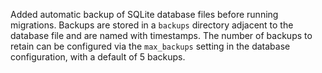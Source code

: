 Added automatic backup of SQLite database files before running migrations. Backups are stored in a `backups` directory adjacent to the database file and are named with timestamps. The number of backups to retain can be configured via the `max_backups` setting in the database configuration, with a default of 5 backups.
